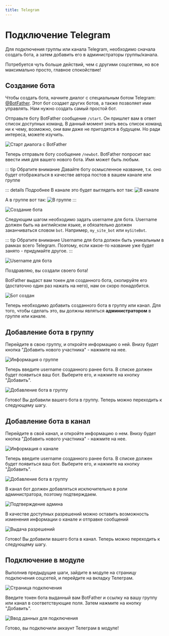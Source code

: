 ```yaml
---
title: Telegram
---
```


# Подключение Telegram

Для подключения группы или канала Telegram, необходимо сначала создать бота, а затем добавить его в администраторы группы/канала.

Потребуется чуть больше действий, чем с другими соцсетями, но все максимально просто, главное спокойствие!

## Создание бота

Чтобы создать бота, начните диалог с специальным ботом Telegram: [@BotFather](https://t.me/BotFather).
Этот бот создает других ботов, а также позволяет ими управлять.
Нам нужно создать самый простой бот.


Отправьте боту BotFather сообщение `/start`. Он пришлет вам в ответ список доступных команд. В данный момент знать весь список команд ни к чему, возможно, они вам даже не пригодятся в будущем. Но ради интереса, можете изучить.

![Старт диалога с BotFather](./img/tg-bot-0.png)

Теперь отправьте боту сообщение `/newbot`.
BotFather попросит вас ввести имя для вашего нового бота. Имя может быть любым.

::: tip Обратите внимание
Давайте боту осмысленное название, т.к. оно будет отображаться в качестве автора постов в вашем канале или группе

::: details Подробнее
В канале это будет выглядеть вот так:
![В канале](./img/tg-bot-channel.png)

А в группе вот так:
![В группе](./img/tg-bot-group.png)
:::

![Создание бота](./img/tg-bot-1.png)

Следующим шагом необходимо задать username для бота.
Username должен быть на английском языке, и обязательно должен заканчиваться словом `bot`.
Например, `my_site_bot` или `mySiteBot`.

::: tip Обратите внимание
Username для бота должен быть уникальным в рамках всего Telegram.
Поэтому, если какое-то название уже будет занято - придумайте другое.
:::

![Username для бота](./img/tg-bot-2.png)

Поздравляю, вы создали своего бота!

BotFather выдаст вам токен для созданного бота, скопируйте его (достаточно один раз нажать на него), нам он скоро понадобится.

![Бот создан](./img/tg-bot-3.png)


Теперь необходимо добавить созданного бота в группу или канал. Для того, чтобы сделать это, вы должны являться **администратором** в группе или канале.

## Добавление бота в группу

Перейдите в свою группу, и откройте информацию о ней.
Внизу будет кнопка "Добавить нового участника" - нажмите на нее.

![Информация о группе](./img/tg-group-0.png)

Теперь введите username созданного ранее бота.
В списке должен будет появиться ваш бот.
Выберите его, и нажмите на кнопку "Добавить".

![Добавление бота в группу](./img/tg-group-1.png)

Готово! Вы добавили вашего бота в группу. Теперь можно переходить к следующему шагу.

## Добавление бота в канал

Перейдите в свой канал, и откройте информацию о нем.
Внизу будет кнопка "Добавить нового участника" - нажмите на нее.

![Информация о канале](./img/tg-channel-0.png)

Теперь введите username созданного ранее бота.
В списке должен будет появиться ваш бот.
Выберите его, и нажмите на кнопку "Добавить".

![Добавление бота в группу](./img/tg-channel-1.png)

В канал бот должен добавляться исключительно в роли администратора, поэтому подтверждаем.

![Подтверждение админа](./img/tg-channel-2.png)

В качестве доступных разрешений можно оставить возможность изменения информации о канале и отправке сообщений

![Выдача разрешений](./img/tg-channel-3.png)

Готово! Вы добавили вашего бота в канал. Теперь можно переходить к следующему шагу.

## Подключение в модуле

Выполнив предыдущие шаги, зайдите в модуле на страницу подключения соцсетей, и перейдите на вкладку Телеграм.

![Страница подключения](./img/tg-connect-0.png)

Введите токен бота выданный вам BotFather и ссылку на вашу группу или канал в соответствующие поля.
Затем нажмите на кнопку "Добавить".

![Ввод данных для подключения](./img/tg-connect-1.png)

Готово, вы подключили аккаунт Телеграм в модуле!

